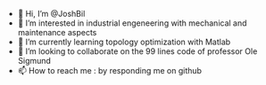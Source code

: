 - 👋 Hi, I’m @JoshBil
- 👀 I’m interested in industrial engeneering with mechanical and maintenance aspects
- 🌱 I’m currently learning topology optimization with Matlab 
- 💞️ I’m looking to collaborate on the 99 lines code of professor Ole Sigmund 
- 📫 How to reach me : by responding me on github

<!---
JoshBil/JoshBil is a ✨ special ✨ repository because its `README.md` (this file) appears on your GitHub profile.
You can click the Preview link to take a look at your changes.
--->
